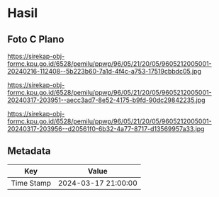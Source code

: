 # Hasil

## Foto C Plano

https://sirekap-obj-formc.kpu.go.id/6528/pemilu/ppwp/96/05/21/20/05/9605212005001-20240216-112408--5b223b60-7a1d-4f4c-a753-17519cbbdc05.jpg

https://sirekap-obj-formc.kpu.go.id/6528/pemilu/ppwp/96/05/21/20/05/9605212005001-20240317-203951--aecc3ad7-8e52-4175-b9fd-90dc29842235.jpg

https://sirekap-obj-formc.kpu.go.id/6528/pemilu/ppwp/96/05/21/20/05/9605212005001-20240317-203956--d20561f0-6b32-4a77-8717-d13569957a33.jpg


## Metadata

| Key        | Value               |
| ---------- | ------------------- |
| Time Stamp | 2024-03-17 21:00:00 |



